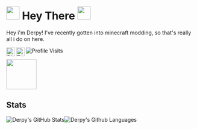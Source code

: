 # <img src="https://cdn.discordapp.com/attachments/809031839032672327/813335528472182814/740595152124510228.gif" width="35px"> Hey There <img src="https://cdn.discordapp.com/attachments/809031839032672327/813335958170632192/796599576240455692.gif" width="35px">

Hey i'm Derpy! 
I've recently gotten into minecraft modding, so that's really all i do on here. 

<a href="https://discord.com/users/341620310300295179">
  <img align="left" alt="Discord" width="23px" src="https://cdn.simpleicons.org/discord" />
</a>
<a href="https://twitter.com/DerpDerpling">
  <img align="left" alt="Twitter" width="23px" src="https://cdn.simpleicons.org/twitter" />
</a>


![Profile Visits](https://komarev.com/ghpvc/?username=DerpDerpling&color=blue&label=Profile-Visits&width=26px)

<a href="https://discord.com/users/341620310300295179">
<img height="80px" src="https://discord.c99.nl/widget/theme-4/341620310300295179.png" />
</a>

## Stats

![Derpy's GitHub Stats](https://github-readme-stats.vercel.app/api?username=DerpDerpling&show_icons=true&theme=react)![Derpy's Github Languages](https://github-readme-stats.vercel.app/api/top-langs?username=DerpDerpling&show_icons=true&theme=tokyonight&layout=compact)








